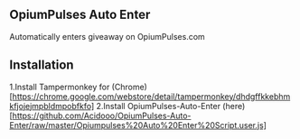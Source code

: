 ## OpiumPulses Auto Enter

 Automatically enters giveaway on OpiumPulses.com
 
 ## Installation
 
 1.Install Tampermonkey for (Chrome)[https://chrome.google.com/webstore/detail/tampermonkey/dhdgffkkebhmkfjojejmpbldmpobfkfo]
 2.Install OpiumPulses-Auto-Enter (here)[https://github.com/Acidooo/OpiumPulses-Auto-Enter/raw/master/Opiumpulses%20Auto%20Enter%20Script.user.js]
